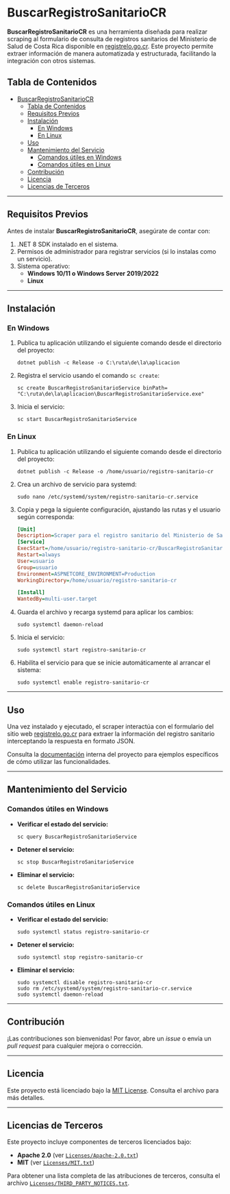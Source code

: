 # BuscarRegistroSanitarioCR

**BuscarRegistroSanitarioCR** es una herramienta diseñada para realizar scraping al formulario de consulta de registros sanitarios del Ministerio de Salud de Costa Rica disponible en [registrelo.go.cr](https://v2.registrelo.go.cr/reports/12). Este proyecto permite extraer información de manera automatizada y estructurada, facilitando la integración con otros sistemas.

## Tabla de Contenidos

- [BuscarRegistroSanitarioCR](#buscarregistrosanitariocr)
  - [Tabla de Contenidos](#tabla-de-contenidos)
  - [Requisitos Previos](#requisitos-previos)
  - [Instalación](#instalación)
    - [En Windows](#en-windows)
    - [En Linux](#en-linux)
  - [Uso](#uso)
  - [Mantenimiento del Servicio](#mantenimiento-del-servicio)
    - [Comandos útiles en Windows](#comandos-útiles-en-windows)
    - [Comandos útiles en Linux](#comandos-útiles-en-linux)
  - [Contribución](#contribución)
  - [Licencia](#licencia)
  - [Licencias de Terceros](#licencias-de-terceros)

---

## Requisitos Previos

Antes de instalar **BuscarRegistroSanitarioCR**, asegúrate de contar con:

1. .NET 8 SDK instalado en el sistema.
2. Permisos de administrador para registrar servicios (si lo instalas como un servicio).
3. Sistema operativo:
   - **Windows 10/11 o Windows Server 2019/2022**
   - **Linux**
---

## Instalación

### En Windows

1. Publica tu aplicación utilizando el siguiente comando desde el directorio del proyecto:

   ```shell
   dotnet publish -c Release -o C:\ruta\de\la\aplicacion
   ```

2. Registra el servicio usando el comando `sc create`:

   ```shell
   sc create BuscarRegistroSanitarioService binPath= "C:\ruta\de\la\aplicacion\BuscarRegistroSanitarioService.exe"
   ```

3. Inicia el servicio:

   ```shell
   sc start BuscarRegistroSanitarioService
   ```

### En Linux

1. Publica tu aplicación utilizando el siguiente comando desde el directorio del proyecto:

   ```shell
   dotnet publish -c Release -o /home/usuario/registro-sanitario-cr
   ```
2. Crea un archivo de servicio para systemd:

   ```shell
   sudo nano /etc/systemd/system/registro-sanitario-cr.service
   ```

3. Copia y pega la siguiente configuración, ajustando las rutas y el usuario según corresponda:

   ```ini
   [Unit]
   Description=Scraper para el registro sanitario del Ministerio de Salud
   [Service]
   ExecStart=/home/usuario/registro-sanitario-cr/BuscarRegistroSanitarioService
   Restart=always
   User=usuario
   Group=usuario
   Environment=ASPNETCORE_ENVIRONMENT=Production
   WorkingDirectory=/home/usuario/registro-sanitario-cr

   [Install]
   WantedBy=multi-user.target
   ```

5. Guarda el archivo y recarga systemd para aplicar los cambios:

   ```shell
   sudo systemctl daemon-reload
   ```

6. Inicia el servicio:

   ```shell
   sudo systemctl start registro-sanitario-cr
   ```

7. Habilita el servicio para que se inicie automáticamente al arrancar el sistema:

   ```shell
   sudo systemctl enable registro-sanitario-cr
   ```

---

## Uso

Una vez instalado y ejecutado, el scraper interactúa con el formulario del sitio web [registrelo.go.cr](https://v2.registrelo.go.cr/reports/12) para extraer la información del registro sanitario interceptando la respuesta en formato JSON.

Consulta la [documentación](Docs/API_RegistroSanitario.md) interna del proyecto para ejemplos específicos de cómo utilizar las funcionalidades.

---

## Mantenimiento del Servicio

### Comandos útiles en Windows

- **Verificar el estado del servicio:**

   ```shell
   sc query BuscarRegistroSanitarioService
   ```

- **Detener el servicio:**

   ```shell
   sc stop BuscarRegistroSanitarioService
   ```

- **Eliminar el servicio:**

   ```shell
   sc delete BuscarRegistroSanitarioService
   ```

### Comandos útiles en Linux

- **Verificar el estado del servicio:**

   ```shell
   sudo systemctl status registro-sanitario-cr
   ```

- **Detener el servicio:**

   ```shell
   sudo systemctl stop registro-sanitario-cr
   ```

- **Eliminar el servicio:**

   ```shell
   sudo systemctl disable registro-sanitario-cr
   sudo rm /etc/systemd/system/registro-sanitario-cr.service
   sudo systemctl daemon-reload
   ```

---

## Contribución

¡Las contribuciones son bienvenidas! Por favor, abre un *issue* o envía un *pull request* para cualquier mejora o corrección.

---

## Licencia

Este proyecto está licenciado bajo la [MIT License](./LICENSE). Consulta el archivo para más detalles.

---

## Licencias de Terceros

Este proyecto incluye componentes de terceros licenciados bajo:  

- **Apache 2.0** (ver [`Licenses/Apache-2.0.txt`](./Licenses/Apache-2.0.txt))  
- **MIT** (ver [`Licenses/MIT.txt`](./Licenses/MIT.txt))  

Para obtener una lista completa de las atribuciones de terceros, consulta el archivo [`Licenses/THIRD_PARTY_NOTICES.txt`](./Licenses/THIRD_PARTY_NOTICES.txt).

